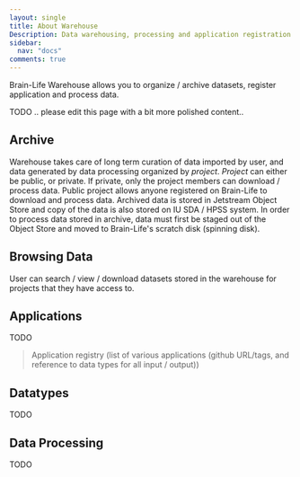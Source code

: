 ```yaml
---
layout: single
title: About Warehouse
Description: Data warehousing, processing and application registration service for Brain-Life
sidebar:
  nav: "docs"
comments: true
---
```


Brain-Life Warehouse allows you to organize / archive datasets, register application and process data.

TODO .. please edit this page with a bit more polished content.. 

## Archive

Warehouse takes care of long term curation of data imported by user, and data generated by data processing organized by *project*. *Project* can either be public, or private. If private, only the project members can download / process data. Public project allows anyone registered on Brain-Life to download and process data. Archived data is stored in Jetstream Object Store and copy of the data is also stored on IU SDA / HPSS system. In order to process data stored in archive, data must first be staged out of the Object Store and moved to Brain-Life's scratch disk (spinning disk).

## Browsing Data

User can search / view / download datasets stored in the warehouse for projects that they have access to.

## Applications

TODO

> Application registry (list of various applications (github URL/tags, and reference to data types for all input / output))

## Datatypes

TODO

## Data Processing

TODO


